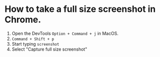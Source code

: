 # How to take a full size screenshot in Chrome.

1. Open the DevTools `Option + Command + j` in MacOS.
2. `Command + Shift + p`
3. Start typing `screenshot`
4. Select "Capture full size screenshot"
